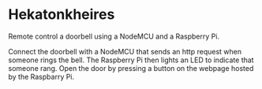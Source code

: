# Hekatonkheires

Remote control a doorbell using a NodeMCU and a Raspberry Pi.

Connect the doorbell with a NodeMCU that sends an http request when someone rings the bell.
The Raspberry Pi then lights an LED to indicate that someone rang.
Open the door by pressing a button on the webpage hosted by the Raspbarry Pi.
